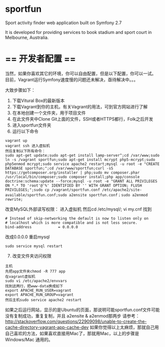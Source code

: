 sportfun
========
Sport activity finder web application built on Symfony 2.7

It is developed for providing services to book stadium and sport court in Melbourne, Australia.

== 开发者配置 ==
========
当然，如果你喜欢其它的环境，你可以自由配置，但是以下配置，你可以一试。
目前，Vagrant运行Symfony速度慢的问题还未解决，亟待解决中。。。

大致步骤如下：
1. 下载Vitural Box的最新版本
2. 下载Vagrant到你的主机，有关Vagrant的用法，可到官方网站进行了解
3. 在本地创建一个文件夹，用于项目文件
4. 在此文件夹中Clone Git上面的文件，SSH或者HTTPS都行，Folk之后开发
5. 进入sportfun文件夹
6. 运行以下命令
```
vagrant up
vagrant ssh 进入虚拟机
然后复制以下所有命令：
sudo apt-get update;sudo apt-get install lamp-server^;cd /var/www;sudo ln -s /vagrant sportfun;sudo apt-get install mcrypt php5-mcrypt;sudo php5enmod mcrypt;sudo service apache2 restart;mysql -u root -e "CREATE DATABASE sportfun;";cd /var/www/sportfun;curl -sS https://getcomposer.org/installer | php;sudo mv composer.phar /usr/local/bin/composer;sudo composer install;php app/console doctrine:schema:update --force;mysql -u root -e "GRANT ALL PRIVILEGES ON *.* TO 'root'@'%' IDENTIFIED BY '' WITH GRANT OPTION; FLUSH PRIVILEGES;";sudo cp /vagrant/sportfun.conf /etc/apache2/site-available/sportfun.conf;sudo a2ensite sportfun.conf；sudo a2enmod rewrite;
```
改变MySQL外部读写权限：
进入虚拟机
然后cd /etc/mysql/; vi my.cnf
找到
```
# Instead of skip-networking the default is now to listen only on
# localhost which is more compatible and is not less secure.
bind-address            = 0.0.0.0
```
改成0.0.0.0
重启mysql
```
sudo service mysql restart
```

7. 改变文件夹访问权限
```
主机
先把app文件夹chmod -R 777 app
在vagrant虚拟机
sudo vi /etc/apache2/envvars
找到这两行，把www-data换成如下
export APACHE_RUN_USER=vagrant
export APACHE_RUN_GROUP=vagrant
然后主机sudo service apache2 restart
```
如果之后运行网站，显示的是Ubuntu的页面，那说明可能sportfun.conf文件可能没有复制成功，重复复制，并且 a2ensite & a2enmod那两步
请参考： 
http://stackoverflow.com/questions/22909098/unable-to-create-the-cache-directory-vagrant-app-cache-dev
如果你觉得以上太麻烦，那就自己用自己喜欢的方法，如果喜欢直接用Mac了，那就用Mac，以上的步骤是Windows/Mac 通用的。

